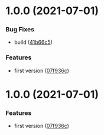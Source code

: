 # 1.0.0 (2021-07-01)


### Bug Fixes

* build ([41b66c5](https://github.com/NaturalCycles/CookieMonster/commit/41b66c51792fd4ea1566864e1147ef256043944a))


### Features

* first version ([07f936c](https://github.com/NaturalCycles/CookieMonster/commit/07f936ceb493ad3046cbc8522ec861d435c621e2))

# 1.0.0 (2021-07-01)


### Features

* first version ([07f936c](https://github.com/NaturalCycles/CookieMonster/commit/07f936ceb493ad3046cbc8522ec861d435c621e2))
